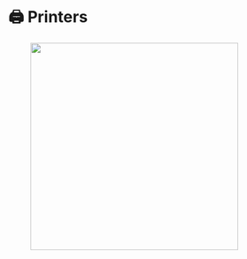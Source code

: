 # 🖨 Printers

<figure><img src="https://media3.giphy.com/media/v1.Y2lkPTc5MGI3NjExN2U1MDQ1YmE3ZjZhZTRiZjA3YjE3YjcxOTk2ZjI3OGU0MDJlYWIxZCZlcD12MV9pbnRlcm5hbF9naWZzX2dpZklkJmN0PWc/3orieQumixYZck9mRq/giphy.gif" alt="" width="375"><figcaption></figcaption></figure>
